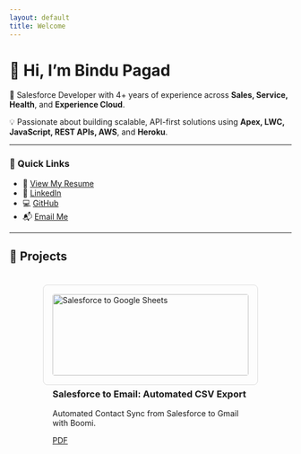 ```yaml
---
layout: default
title: Welcome
---
```


<!-- Personal Info -->
# 👋 Hi, I’m Bindu Pagad

🎯 Salesforce Developer with 4+ years of experience across **Sales, Service, Health**, and **Experience Cloud**.

💡 Passionate about building scalable, API-first solutions using **Apex, LWC, JavaScript, REST APIs, AWS**, and **Heroku**.

---

### 🔗 Quick Links
- 📄 [View My Resume](BinduPagad.pdf)
- 🔗 [LinkedIn](https://www.linkedin.com/in/bindu-pagad)
- 💻 [GitHub](https://github.com/MissPagad)
- 📬 [Email Me](mailto:bindupagad181997@gmail.com)

---

## 🚀 Projects

<div style="display: flex; flex-wrap: wrap; gap: 20px; justify-content: center; padding: 20px 0;">

  <!-- Project 1 -->
  <div style="flex: 0 1 350px; border: 1px solid #ddd; border-radius: 8px; padding: 16px;">
    <img src="salesforce-google-sheets.png" alt="Salesforce to Google Sheets" style="width: 100%; border-radius: 4px;">
    <h3>Salesforce to Email: Automated CSV Export</h3>
    <p>Automated Contact Sync from Salesforce to Gmail with Boomi.</p>
    <a href="SalesforceBoomi.pdf" target="_blank">PDF</a>
  </div>

  <!-- Project 2 -->
 <!-- <div style="flex: 0 1 350px; border: 1px solid #ddd; border-radius: 8px; padding: 16px;">
    <img src="heroku-sms-system.png" alt="AWS SMS System" style="width: 100%; border-radius: 4px;">
    <h3>AWS-Powered SMS System</h3>
    <p>Built SMS service with Lambda, SNS & LWC on Heroku to reduce messaging cost by 25%.</p>
    <a href="https://github.com/MissPagad/aws-sms-system" target="_blank">GitHub Repo</a> |
    <a href="AWSSMSSystem.pdf" target="_blank">PDF</a>
  </div>-->

</div>
